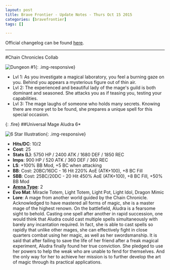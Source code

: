 ```yaml
---
layout: post
title: Brave Frontier - Update Notes - Thurs Oct 15 2015
categories: [bravefrontier]
tags: []

---
```


Official changelog can be found [here](http://forums.gumi.sg/forum/news-boards/server-status/242346-server-maintenance-october-14-22-00-pst).

---

#Chain Chronicles Collab

![Dungeon #1](http://i.imgur.com/jIWJcSv.png){: .img-responsive}

* Lvl 1: As you investigate a magical laboratory, you feel a burning gaze on you. Behind you appears a mysterious figure out of thin air.
* Lvl 2: The experienced and beautiful lady of the mage's guild is both dominant and seasoned. She attacks you as if teasing you, testing your capabilities.
* Lvl 3: The mage laughs of someone who holds many secrets. Knowing there are more yet to be found, she prepares a unique spell for this special occasion.

{: .fire}
##Universal Mage Aludra 6*

![6 Star Illustration](https://i.imgur.com/zs2ihKy.png){: .img-responsive}

* **Hits/DC**: 10/2 
* **Cost**: 25
* **Stats (L)**: 5750 HP / 2400 ATK / 1680 DEF / 1850 REC 
* **Imps**: 900 HP / 520 ATK / 360 DEF / 360 REC
* **LS**: +100% BB Mod, +5 BC when attacking
* **BB**: Cost: 20BC/16DC - 16 Hit 220% AoE (ATK+100), +8 BC Fill
* **SBB**: Cost: 25BC/20DC - 20 Hit 450% AoE (ATK+100), +8 BC Fill, +50% BB Mod
* **[Arena Type](https://www.reddit.com/r/bravefrontier/comments/340vh5/arena_ai_for_global_units_v2/)**: 2
* **Evo Mat**: Miracle Totem, Light Totem, Light Pot, Light Idol, Dragon Mimic
* **Lore**: A mage from another world guided by the Chain Chronicle. Acknowledged to have mastered all forms of magic, she is a master mage of the highest renown. On the battlefield, Aludra is a fearsome sight to behold. Casting one spell after another in rapid succession, one would think that Aludra could cast multiple spells simultaneously with barely any incantation required. In fact, she is able to cast spells so rapidly that unlike other mages, she can effectively fight in close quarters combat using her magic, as well as her swordsmanship. It is said that after failing to save the life of her friend after a freak magical experiment, Aludra finally found her true conviction. She pledged to use her powers to help the weak who are unable to fend for themselves. And the only way for her to achieve her mission is to further develop the art of magic through its practical applications.